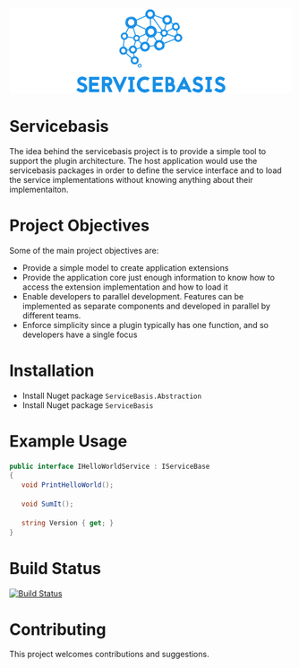 ![Category overview screenshot](docs/images/Logo.jpg "Base for the plug in architecture")

# Servicebasis
The idea behind the servicebasis project is to provide a simple tool to support the plugin architecture. The host application would use the servicebasis packages in order to define the service interface and to load the service implementations without knowing anything about their implementaiton.

# Project Objectives 

Some of the main project objectives are:

- Provide a simple model to create application extensions
- Provide the application core just enough information to know how to access the extension implementation and how to load it
- Enable developers to parallel development. Features can be implemented as separate components and developed in parallel by different teams.
- Enforce simplicity since a plugin typically has one function, and so developers have a single focus
 
# Installation

- Install Nuget package `ServiceBasis.Abstraction`
- Install Nuget package `ServiceBasis`

# Example Usage

```C#
public interface IHelloWorldService : IServiceBase
{
   void PrintHelloWorld();

   void SumIt();

   string Version { get; }
}
```

# Build Status
[![Build Status](https://vedranfilipovic.visualstudio.com/Build/_apis/build/status/Servicebasis?branchName=master)](https://vedranfilipovic.visualstudio.com/Build/_build/latest?definitionId=2&branchName=master)
 
# Contributing
This project welcomes contributions and suggestions. 
